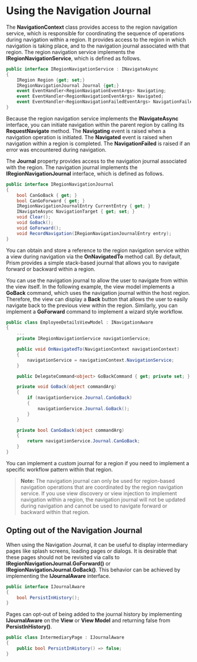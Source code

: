 # Using the Navigation Journal

The **NavigationContext** class provides access to the region navigation service, which is responsible for coordinating the sequence of operations during navigation within a region. It provides access to the region in which navigation is taking place, and to the navigation journal associated with that region. The region navigation service implements the **IRegionNavigationService**, which is defined as follows.

```cs
public interface IRegionNavigationService : INavigateAsync
{
    IRegion Region {get; set;}
    IRegionNavigationJournal Journal {get;}
    event EventHandler<RegionNavigationEventArgs> Navigating;
    event EventHandler<RegionNavigationEventArgs> Navigated;
    event EventHandler<RegionNavigationFailedEventArgs> NavigationFailed;
}
```

Because the region navigation service implements the **INavigateAsync** interface, you can initiate navigation within the parent region by calling its **RequestNavigate** method. The **Navigating** event is raised when a navigation operation is initiated. The **Navigated** event is raised when navigation within a region is completed. The **NavigationFailed** is raised if an error was encountered during navigation.

The **Journal** property provides access to the navigation journal associated with the region. The navigation journal implements the **IRegionNavigationJournal** interface, which is defined as follows.

```cs
public interface IRegionNavigationJournal
{
    bool CanGoBack { get; }
    bool CanGoForward { get; }
    IRegionNavigationJournalEntry CurrentEntry { get; }
    INavigateAsync NavigationTarget { get; set; }
    void Clear();
    void GoBack();
    void GoForward();
    void RecordNavigation(IRegionNavigationJournalEntry entry);
}
```

You can obtain and store a reference to the region navigation service within a view during navigation via the **OnNavigatedTo** method call. By default, Prism provides a simple stack-based journal that allows you to navigate forward or backward within a region.

You can use the navigation journal to allow the user to navigate from within the view itself. In the following example, the view model implements a **GoBack** command, which uses the navigation journal within the host region. Therefore, the view can display a **Back** button that allows the user to easily navigate back to the previous view within the region. Similarly, you can implement a **GoForward** command to implement a wizard style workflow.

```cs
public class EmployeeDetailsViewModel : INavigationAware
{
    ...
    private IRegionNavigationService navigationService;

    public void OnNavigatedTo(NavigationContext navigationContext)
    {
        navigationService = navigationContext.NavigationService;
    }

    public DelegateCommand<object> GoBackCommand { get; private set; }

    private void GoBack(object commandArg)
    {
        if (navigationService.Journal.CanGoBack)
        {
            navigationService.Journal.GoBack();
        }
    }

    private bool CanGoBack(object commandArg)
    {
        return navigationService.Journal.CanGoBack;
    }
}
```

You can implement a custom journal for a region if you need to implement a specific workflow pattern within that region.

>**Note:** The navigation journal can only be used for region-based navigation operations that are coordinated by the region navigation service. If you use view discovery or view injection to implement navigation within a region, the navigation journal will not be updated during navigation and cannot be used to navigate forward or backward within that region.

## Opting out of the Navigation Journal

When using the Navigation Journal, it can be useful to display intermediary pages like splash screens, loading pages or dialogs. It is desirable that these pages should not be revisited via calls to **IRegionNavigationJournal.GoForward()** or **IRegionNavigationJournal.GoBack()**. This behavior can be achieved by implementing the **IJournalAware** interface.

```cs
public interface IJournalAware
{
    bool PersistInHistory();
}
```

Pages can opt-out of being added to the journal history by implementing **IJournalAware** on the **View** or **View Model** and returning false from **PersistInHistory()**.

```cs
public class IntermediaryPage : IJournalAware
{
    public bool PersistInHistory() => false;
}
```
